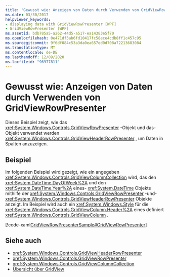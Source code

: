 ```yaml
---
title: 'Gewusst wie: Anzeigen von Daten durch Verwenden von GridViewRowPresenter'
ms.date: 03/30/2017
helpviewer_keywords:
- displaying data with GridViewRowPresenter [WPF]
- GridViewRowPresenter [WPF]
ms.assetid: bdb785a5-a262-44d5-a517-ea14383e5f70
ms.openlocfilehash: 0e471df3ab6fd10417fc58ece4cdb8ff1c457c95
ms.sourcegitcommit: 9f6df084c53a3da0ea657ed0d708a72213683084
ms.translationtype: MT
ms.contentlocale: de-DE
ms.lasthandoff: 12/09/2020
ms.locfileid: "96977811"
---
```

# <a name="how-to-display-data-by-using-gridviewrowpresenter"></a>Gewusst wie: Anzeigen von Daten durch Verwenden von GridViewRowPresenter
Dieses Beispiel zeigt, wie das <xref:System.Windows.Controls.GridViewRowPresenter> -Objekt und das-Objekt verwendet werden <xref:System.Windows.Controls.GridViewHeaderRowPresenter> , um Daten in Spalten anzuzeigen.  
  
## <a name="example"></a>Beispiel  
 Im folgenden Beispiel wird gezeigt, wie ein angegeben <xref:System.Windows.Controls.GridViewColumnCollection> wird, das den <xref:System.DateTime.DayOfWeek%2A> und den <xref:System.DateTime.Year%2A> eines- <xref:System.DateTime> Objekts mithilfe der <xref:System.Windows.Controls.GridViewRowPresenter> -und- <xref:System.Windows.Controls.GridViewHeaderRowPresenter> Objekte anzeigt. Im Beispiel wird auch ein <xref:System.Windows.Style> für die <xref:System.Windows.Controls.GridViewColumn.Header%2A> eines definiert <xref:System.Windows.Controls.GridViewColumn> .  
  
 [!code-xaml[GridViewRowPresenterSample#GridViewRowPresenter](~/samples/snippets/csharp/VS_Snippets_Wpf/GridViewRowPresenterSample/CS/Window1.xaml#gridviewrowpresenter)]  
  
## <a name="see-also"></a>Siehe auch

- <xref:System.Windows.Controls.GridViewHeaderRowPresenter>
- <xref:System.Windows.Controls.GridViewRowPresenter>
- <xref:System.Windows.Controls.GridViewColumnCollection>
- [Übersicht über GridView](gridview-overview.md)
